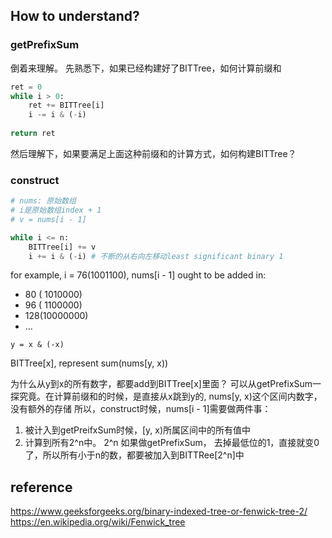
## How to understand?

### getPrefixSum
倒着来理解。 先熟悉下，如果已经构建好了BITTree，如何计算前缀和

```python
ret = 0
while i > 0:
    ret += BITTree[i]
    i -= i & (-i)
    
return ret
```

然后理解下，如果要满足上面这种前缀和的计算方式，如何构建BITTree？
### construct

```python
# nums: 原始数组
# i是原始数组index + 1
# v = nums[i - 1]

while i <= n:
    BITTree[i] += v
    i += i & (-i) # 不断的从右向左移动least significant binary 1

```
for example, i = 76(1001100), nums[i - 1] ought to be added in:
- 80 ( 1010000)
- 96 ( 1100000)
- 128(10000000)
- ...

`y = x & (-x)`

BITTree[x], represent sum(nums[y, x))

为什么从y到x的所有数字，都要add到BITTree[x]里面？ 可以从getPrefixSum一探究竟。在计算前缀和的时候，是直接从x跳到y的, nums[y, x)这个区间内数字，没有额外的存储
所以，construct时候，nums[i - 1]需要做两件事：
1. 被计入到getPreifxSum时候，[y, x)所属区间中的所有值中
2. 计算到所有2^n中。  2^n 如果做getPrefixSum， 去掉最低位的1，直接就变0了，所以所有小于n的数，都要被加入到BITTRee[2^n]中


## reference
https://www.geeksforgeeks.org/binary-indexed-tree-or-fenwick-tree-2/
https://en.wikipedia.org/wiki/Fenwick_tree
